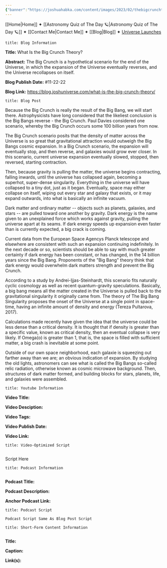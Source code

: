 ```yaml
---
{"banner":"https://joshuahabka.com/content/images/2023/02/thebigcrunchtheory--1-.png","banner_x":0.5,"dg-publish":true,"permalink":"/blog/what-is-the-big-crunch-theory/","dgPassFrontmatter":true,"noteIcon":"","created":"","updated":""}
---
```




<div class="transclusion internal-embed is-loaded"><div class="markdown-embed">



[[Home\|Home]] ✦ [[Astronomy Quiz of The Day 🪐\|Astronomy Quiz of The Day 🪐]] ✦ [[Contact Me\|Contact Me]] ✦ [[Blog\|Blog]] ✦ [Universe Launches](https://stardashusa.com/)


</div></div>


```ad-info
title: Blog Information
```

**Title:** What Is the Big Crunch Theory?

**Abstract:** The Big Crunch is a hypothetical scenario for the end of the Universe, in which the expansion of the Universe eventually reverses, and the Universe recollapses on itself.

**Blog Publish Date:** #11-22-22 

**Blog Link:** https://blog.joshuniverse.com/what-is-the-big-crunch-theory/

```ad-abstract
title: Blog Post
```

Because the Big Crunch is really the result of the Big Bang, we will start there. Astrophysicists have long considered that the likeliest conclusion is the Big Bangs reverse - the Big Crunch. Paul Davies considered one scenario, whereby the Big Crunch occurs some 100 billion years from now.

The Big Crunch scenario posits that the density of matter across the Universe is so great that gravitational attraction would outweigh the Big Bangs cosmic expansion. In a Big Crunch scenario, the expansion will eventually stop, and then reverse, and galaxies would grow ever closer. In this scenario, current universe expansion eventually slowed, stopped, then reversed, starting contraction.

Then, because gravity is pulling the matter, the universe begins contracting, falling inwards, until the universe has collapsed again, becoming a superhot, super-dense singularity. Everything in the universe will have collapsed to a tiny dot, just as it began. Eventually, space may either collapse on itself, wiping out every star and galaxy that exists, or it may expand outwards, into what is basically an infinite vacuum.

Dark matter and ordinary matter -- objects such as planets, galaxies, and stars -- are pulled toward one another by gravity. Dark energy is the name given to an unexplained force which works against gravity, pulling the universe apart at its seams. If dark energy speeds up expansion even faster than is currently expected, a big crack is coming.

Current data from the European Space Agencys Planck telescope and elsewhere are consistent with such an expansion continuing indefinitely. In the next decade or so, scientists should be able to say with much greater certainty if dark energy has been constant, or has changed, in the 14 billion years since the Big Bang. Proponents of the "Big Bang" theory think that dark energy would overwhelm dark matters strength and prevent the Big Crunch.

According to a study by Andrei-Ijjas-Steinhardt, this scenario fits naturally cyclic cosmology as well as recent quantum-gravity speculations. Basically, a big bang means all the matter created in the Universe is pulled back to the gravitational singularity it originally came from. The theory of The Big Bang Singularity proposes the onset of the Universe at a single point in space-time, having an infinite amount of density and energy (Tereza Pultarova, 2017).

Calculations made recently have given the idea that the universe could be less dense than a critical density. It is thought that if density is greater than a specific value, known as critical density, then an eventual collapse is very likely. If Omega(o) is greater than 1, that is, the space is filled with sufficient matter, a big crash is inevitable at some point.

Outside of our own space neighborhood, each galaxie is squeezing out farther away than we are; an obvious indication of expansion. By studying the old lights, astronomers can see what is called the Big Bangs so-called relic radiation, otherwise known as cosmic microwave background. Then, structures of dark matter formed, and building blocks for stars, planets, life, and galaxies were assembled.

```ad-info
title: Youtube Information
```

**Video Title:**

**Video Desciption:**

**Video Tags:**

**Video Publish Date:**

**Video Link:**

```ad-abstract
title: Video-Optimized Script


```

Script Here

```ad-info
title: Podcast Information


```

**Podcast Title:**

**Podcast Description:**

**Anchor Podcast Link:**

```ad-info
title: Podcast Script

Podcast Script Same As Blog Post Script

```


```ad-info
title: Short-Form Content Information


```

**Title:**

**Caption:**

**Link(s):**

